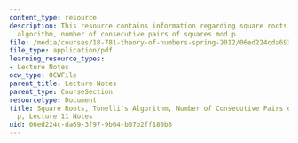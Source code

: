 ```yaml
---
content_type: resource
description: This resource contains information regarding square roots, tonelli's
  algorithm, number of consecutive pairs of squares mod p.
file: /media/courses/18-781-theory-of-numbers-spring-2012/06ed224cda693f979b64b07b2ff180b8_MIT18_781S12_lec11.pdf
file_type: application/pdf
learning_resource_types:
- Lecture Notes
ocw_type: OCWFile
parent_title: Lecture Notes
parent_type: CourseSection
resourcetype: Document
title: Square Roots, Tonelli's Algorithm, Number of Consecutive Pairs of Squares mod
  p, Lecture 11 Notes
uid: 06ed224c-da69-3f97-9b64-b07b2ff180b8
---
```

